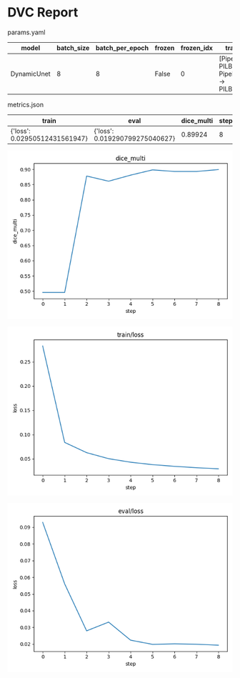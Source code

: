 # DVC Report

params.yaml

| model       |   batch_size |   batch_per_epoch | frozen   |   frozen_idx | transforms                                                      |
|-------------|--------------|-------------------|----------|--------------|-----------------------------------------------------------------|
| DynamicUnet |            8 |                 8 | False    |            0 | [Pipeline: PILBase.create, Pipeline: partial -> PILBase.create] |

metrics.json

| train                         | eval                           |   dice_multi |   step |
|-------------------------------|--------------------------------|--------------|--------|
| {'loss': 0.02950512431561947} | {'loss': 0.019290799275040627} |      0.89924 |      8 |

![static/dice_multi](static/dice_multi.png)

![static/train/loss](static/train/loss.png)

![static/eval/loss](static/eval/loss.png)
